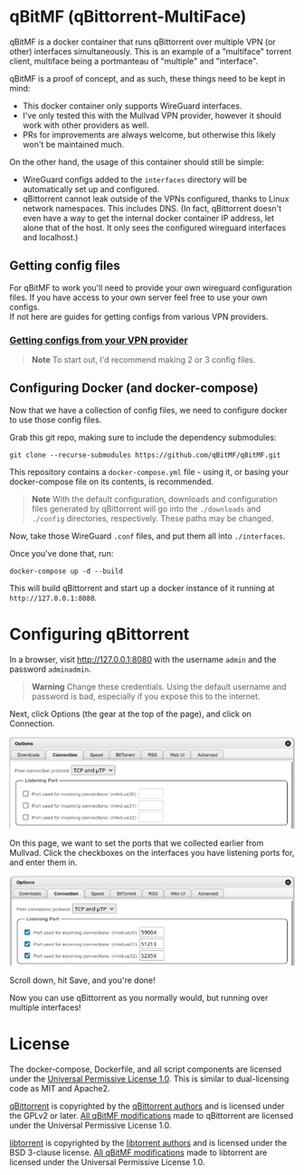 # qBitMF (qBittorrent-MultiFace)
qBitMF is a docker container that runs qBittorrent over multiple VPN (or other) interfaces simultaneously. This is an example of a "multiface" torrent client, multiface being a portmanteau of "multiple" and "interface".

qBitMF is a proof of concept, and as such, these things need to be kept in mind:
- This docker container only supports WireGuard interfaces.
- I've only tested this with the Mullvad VPN provider, however it should work with other providers as well.
- PRs for improvements are always welcome, but otherwise this likely won't be maintained much.

On the other hand, the usage of this container should still be simple:
- WireGuard configs added to the `interfaces` directory will be automatically set up and configured.
- qBittorrent cannot leak outside of the VPNs configured, thanks to Linux network namespaces. This includes DNS. (In fact, qBittorrent doesn't even have a way to get the internal docker container IP address, let alone that of the host. It only sees the configured wireguard interfaces and localhost.)

## Getting config files
For qBitMF to work you'll need to provide your own wireguard configuration files. If you have access to your own server feel free to use your own configs.
<br />
If not here are guides for getting configs from various VPN providers.

### [Getting configs from your VPN provider](/doc/get-configfiles)

> **Note**
> To start out, I'd recommend making 2 or 3 config files.

## Configuring Docker (and docker-compose)
Now that we have a collection of config files, we need to configure docker to use those config files.

Grab this git repo, making sure to include the dependency submodules:

```
git clone --recurse-submodules https://github.com/qBitMF/qBitMF.git
```

This repository contains a `docker-compose.yml` file - using it, or basing your docker-compose file on its contents, is recommended.

> **Note**
> With the default configuration, downloads and configuration files generated by qBittorrent will go into the `./downloads` and `./config` directories, respectively. These paths may be changed.

Now, take those WireGuard `.conf` files, and put them all into `./interfaces`.

Once you've done that, run:

```
docker-compose up -d --build
```

This will build qBittorrent and start up a docker instance of it running at `http://127.0.0.1:8080`.

# Configuring qBittorrent

In a browser, visit http://127.0.0.1:8080 with the username `admin` and the password `adminadmin`.

> **Warning**
> Change these credentials. Using the default username and password is bad, especially if you expose this to the internet.

Next, click Options (the gear at the top of the page), and click on Connection.

![qBittorrent connection page](doc/img/119428447073ed4ee36f5e0643592f1c1ad57f0df158c351884470ab41688e88.png)  

On this page, we want to set the ports that we collected earlier from Mullvad. Click the checkboxes on the interfaces you have listening ports for, and enter them in.

![qBittorrent connection page, filled](doc/img/6dc85b44fab6ffb5502f7445a311fbda0d66fa3e408feaf4331ac0bbe1620dd7.png)  

Scroll down, hit Save, and you're done!

Now you can use qBittorrent as you normally would, but running over multiple interfaces! 

# License

The docker-compose, Dockerfile, and all script components are licensed under the [Universal Permissive License 1.0](https://opensource.org/licenses/UPL). This is similar to dual-licensing code as MIT and Apache2.

[qBittorrent](https://github.com/qbittorrent/qBittorrent) is copyrighted by the [qBittorrent authors](https://github.com/qbittorrent/qBittorrent/blob/master/AUTHORS) and is licensed under the GPLv2 or later. [All qBitMF modifications](https://github.com/qbittorrent/qBittorrent/compare/master...qBitMF:qBittorrent-multiface:master) made to qBittorrent are licensed under the Universal Permissive License 1.0.

[libtorrent](https://github.com/arvidn/libtorrent) is copyrighted by the [libtorrent authors](https://github.com/arvidn/libtorrent/blob/RC_2_0/AUTHORS) and is licensed under the BSD 3-clause license. [All qBitMF modifications](https://github.com/arvidn/libtorrent/compare/RC_2_0...qBitMF:libtorrent-multiface:RC_2_0) made to libtorrent are licensed under the Universal Permissive License 1.0.

